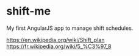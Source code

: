 # shift-me

My first AngularJS app to manage shift schedules.

https://en.wikipedia.org/wiki/Shift_plan
https://fr.wikipedia.org/wiki/5_%C3%97_8